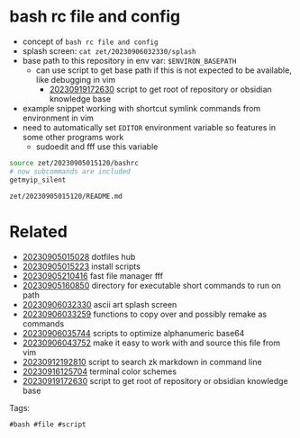 # bash rc file and config

- concept of `bash rc file and config`
- splash screen: `cat zet/20230906032330/splash`
- base path to this repository in env var: `$ENVIRON_BASEPATH`
  - can use script to get base path if this is not expected to be available, like debugging in vim
    - [20230919172630](/zet/20230919172630/README.md) script to get root of repository or obsidian knowledge base
- example snippet working with shortcut symlink commands from environment in vim
- need to automatically set `EDITOR` environment variable so features in some other programs work
  - sudoedit and fff use this variable

```bash
source zet/20230905015120/bashrc
# now subcommands are included
getmyip_silent

```

` zet/20230905015120/README.md `

# Related

- [20230905015028](/zet/20230905015028/README.md) dotfiles hub
- [20230905015223](/zet/20230905015223/README.md) install scripts
- [20230905210416](/zet/20230905210416/README.md) fast file manager fff
- [20230905160850](/zet/20230905160850/README.md) directory for executable short commands to run on path
- [20230906032330](/zet/20230906032330/README.md) ascii art splash screen
- [20230906033259](/zet/20230906033259/README.md) functions to copy over and possibly remake as commands
- [20230906035744](/zet/20230906035744/README.md) scripts to optimize alphanumeric base64
- [20230906043752](/zet/20230906043752/README.md) make it easy to work with and source this file from vim
- [20230912192810](/zet/20230912192810/README.md) script to search zk markdown in command line
- [20230916125704](/zet/20230916125704/README.md) terminal color schemes
- [20230919172630](/zet/20230919172630/README.md) script to get root of repository or obsidian knowledge base

Tags:

    #bash #file #script
